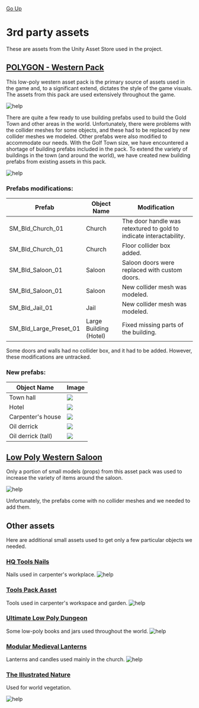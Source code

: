 [Go Up](assets.md)

# 3rd party assets
These are assets from the Unity Asset Store used in the project.

## [POLYGON - Western Pack](https://assetstore.unity.com/packages/3d/environments/historic/polygon-western-pack-112212)

This low-poly western asset pack is the primary source of assets used in the game and, to a significant extend, dictates the style of the game visuals. The assets from this pack are used extensively throughout the game.

![help](./img/assets/polygon_western1.png)

There are quite a few ready to use building prefabs used to build the Gold Town and other areas in the world. Unfortunately, there were problems with the collider meshes for some objects, and these had to be replaced by new collider meshes we modeled. Other prefabs were also modified to accommodate our needs. With the Golf Town size, we have encountered a shortage of building prefabs included in the pack. To extend the variety of buildings in the town (and around the world), we have created new building prefabs from existing assets in this pack.

![help](./img/assets/polygon_western2.png)

### Prefabs modifications:
|Prefab|Object Name|Modification|
|---|---|---|
|SM_Bld_Church_01|Church|The door handle was retextured to gold to indicate interactability.|
|SM_Bld_Church_01|Church|Floor collider box added.|
|SM_Bld_Saloon_01|Saloon|Saloon doors were replaced with custom doors.|
|SM_Bld_Saloon_01|Saloon|New collider mesh was modeled.|
|SM_Bld_Jail_01|Jail|New collider mesh was modeled.|
|SM_Bld_Large_Preset_01|Large Building (Hotel)|Fixed missing parts of the building.|

Some doors and walls had no collider box, and it had to be added. However, these modifications are untracked.

### New prefabs:
|Object Name|Image|
|---|---|
|Town hall|![](./img/assets/town_hall_prefab.png)|
|Hotel|![](./img/assets/hotel_prefab.png)|
|Carpenter's house|![](./img/assets/carpenter_house_prefab.png)|
|Oil derrick|![](./img/assets/oil_derrick_prefab.png)|
|Oil derrick (tall)|![](./img/assets/oil_derrick_tall_prefab.png)|


## [Low Poly Western Saloon](https://assetstore.unity.com/packages/3d/environments/low-poly-western-saloon-85578)

Only a portion of small models (props) from this asset pack was used to increase the variety of items around the saloon.

![help](./img/assets/lowpoly_saloon_pack.png)

Unfortunately, the prefabs come with no collider meshes and we needed to add them.

## Other assets
Here are additional small assets used to get only a few particular objects we needed.

### [HQ Tools Nails](https://assetstore.unity.com/packages/3d/hq-tools-nails-91609)
Nails used in carpenter's workplace.
![help](./img/assets/nails.png)

### [Tools Pack Asset](https://assetstore.unity.com/packages/3d/props/tools/tools-pack-asset-84733)
Tools used in carpenter's workspace and garden.
![help](./img/assets/tools.png)

### [Ultimate Low Poly Dungeon](https://assetstore.unity.com/packages/3d/environments/dungeons/ultimate-low-poly-dungeon-143535)
Some low-poly books and jars used throughout the world.
![help](./img/assets/dungeon.png)

### [Modular Medieval Lanterns](https://assetstore.unity.com/packages/3d/environments/historic/modular-medieval-lanterns-85527)
Lanterns and candles used mainly in the church.
![help](./img/assets/candles.png)

### [The Illustrated Nature](https://assetstore.unity.com/packages/3d/vegetation/the-illustrated-nature-153939?aid=1011l9e3F&pubref=website&utm_source=aff)
Used for world vegetation.

![help](./img/assets/vegetation.png)